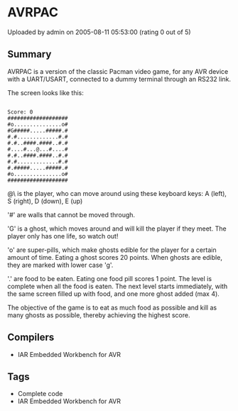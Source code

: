 # AVRPAC

Uploaded by admin on 2005-08-11 05:53:00 (rating 0 out of 5)

## Summary

AVRPAC is a version of the classic Pacman video game, for any AVR device with a UART/USART, connected to a dummy terminal through an RS232 link.


The screen looks like this:



```

Score: 0  
###################
#o...............o#
#G#####.....#####.#
#.#.............#.#
#.#..####.####..#.#
#....#...@...#....#
#.#..####.####..#.#
#.#.............#.#
#.#####.....#####.#
#o...............o#
###################

```

\@\ is the player, who can move around using these keyboard keys: A (left), S (right), D (down), E (up)  

'#' are walls that cannot be moved through.  

'G' is a ghost, which moves around and will kill the player if they meet. The player only has one life, so watch out!  

'o' are super-pills, which make ghosts edible for the player for a certain amount of time. Eating a ghost scores 20 points. When ghosts are edible, they are marked with lower case 'g'.  

'.' are food to be eaten. Eating one food pill scores 1 point. The level is complete when all the food is eaten. The next level starts immediately, with the same screen filled up with food, and one more ghost added (max 4).


The objective of the game is to eat as much food as possible and kill as many ghosts as possible, thereby achieving the highest score.

## Compilers

- IAR Embedded Workbench for AVR

## Tags

- Complete code
- IAR Embedded Workbench for AVR
